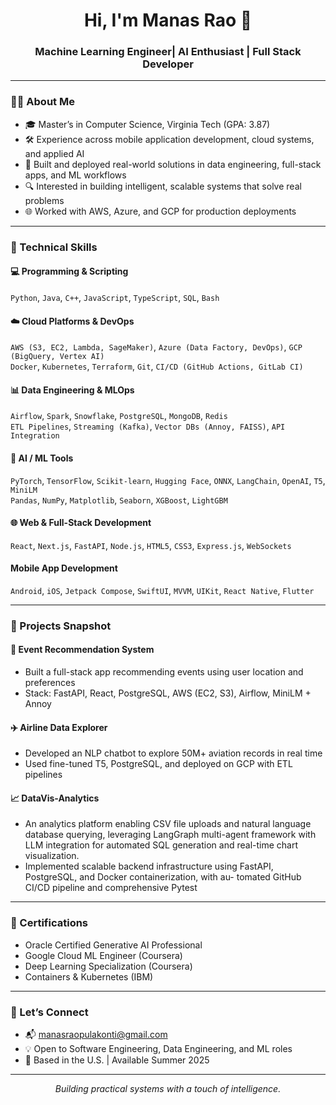 <h1 align="center">Hi, I'm Manas Rao  👋</h1>
<h3 align="center">Machine Learning Engineer| AI Enthusiast | Full Stack Developer</h3>

---

### 👨‍💻 About Me

- 🎓 Master’s in Computer Science, Virginia Tech (GPA: 3.87)  
- 🛠️ Experience across mobile application development, cloud systems, and applied AI  
- 💼 Built and deployed real-world solutions in data engineering, full-stack apps, and ML workflows  
- 🔍 Interested in building intelligent, scalable systems that solve real problems  
- 🌐 Worked with AWS, Azure, and GCP for production deployments  

---

### 🔧 Technical Skills

#### 💻 Programming & Scripting  
`Python`, `Java`, `C++`, `JavaScript`, `TypeScript`, `SQL`, `Bash`

#### ☁️ Cloud Platforms & DevOps  
`AWS (S3, EC2, Lambda, SageMaker)`, `Azure (Data Factory, DevOps)`, `GCP (BigQuery, Vertex AI)`  
`Docker`, `Kubernetes`, `Terraform`, `Git`, `CI/CD (GitHub Actions, GitLab CI)`

#### 📊 Data Engineering & MLOps  
`Airflow`, `Spark`, `Snowflake`, `PostgreSQL`, `MongoDB`, `Redis`  
`ETL Pipelines`, `Streaming (Kafka)`, `Vector DBs (Annoy, FAISS)`, `API Integration`

#### 🧠 AI / ML Tools  
`PyTorch`, `TensorFlow`, `Scikit-learn`, `Hugging Face`, `ONNX`, `LangChain`, `OpenAI`, `T5`, `MiniLM`  
`Pandas`, `NumPy`, `Matplotlib`, `Seaborn`, `XGBoost`, `LightGBM`

#### 🌐 Web & Full-Stack Development  
`React`, `Next.js`, `FastAPI`, `Node.js`, `HTML5`, `CSS3`, `Express.js`, `WebSockets`

#### Mobile App Development
`Android`, `iOS`, `Jetpack Compose`, `SwiftUI`, `MVVM`, `UIKit`, `React Native`, `Flutter`

---

### 📌 Projects Snapshot

#### 🎯 Event Recommendation System  
- Built a full-stack app recommending events using user location and preferences  
- Stack: FastAPI, React, PostgreSQL, AWS (EC2, S3), Airflow, MiniLM + Annoy  

#### ✈️ Airline Data Explorer  
- Developed an NLP chatbot to explore 50M+ aviation records in real time  
- Used fine-tuned T5, PostgreSQL, and deployed on GCP with ETL pipelines  

#### 📈 DataVis-Analytics 
- An analytics platform enabling CSV file uploads and natural language database querying, leveraging LangGraph
multi-agent framework with LLM integration for automated SQL generation and real-time chart visualization.
-  Implemented scalable backend infrastructure using FastAPI, PostgreSQL, and Docker containerization, with au-
tomated GitHub CI/CD pipeline and comprehensive Pytest 

---

### 📜 Certifications

- Oracle Certified Generative AI Professional  
- Google Cloud ML Engineer (Coursera)  
- Deep Learning Specialization (Coursera)  
- Containers & Kubernetes (IBM)  

---

### 🤝 Let’s Connect

- 📬 manasraopulakonti@gmail.com 
- 💡 Open to Software Engineering, Data Engineering, and ML roles  
- 📍 Based in the U.S. | Available Summer 2025  

---

<p align="center"><i>Building practical systems with a touch of intelligence.</i></p>
